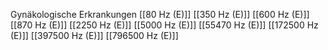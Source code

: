 Gynäkologische Erkrankungen
[[80 Hz (E)]]
[[350 Hz (E)]]
[[600 Hz (E)]]
[[870 Hz (E)]]
[[2250 Hz (E)]]
[[5000 Hz (E)]]
[[55470 Hz (E)]]
[[172500 Hz (E)]]
[[397500 Hz (E)]]
[[796500 Hz (E)]]